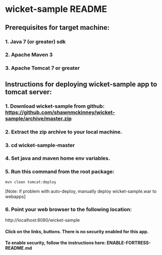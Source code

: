 # wicket-sample README
## Prerequisites for target machine:
### 1. Java 7 (or greater) sdk
### 2. Apache Maven 3
### 3. Apache Tomcat 7 or greater

## Instructions for deploying wicket-sample app to tomcat server:

### 1. Download wicket-sample from github: https://github.com/shawnmckinney/wicket-sample/archive/master.zip

### 2. Extract the zip archive to your local machine.

### 3. cd wicket-sample-master

### 4. Set java and maven home env variables.

### 5. Run this command from the root package:
````
mvn clean tomcat:deploy
````
[Note: if problem  with auto-deploy, manually deploy wicket-sample.war to webapps]

### 6. Point your web browser to the following location:
http://localhost:8080/wicket-sample

#### Click on the links, buttons.  There is no security enabled for this app.

#### To enable security, follow the instructions here: ENABLE-FORTRESS-README.md